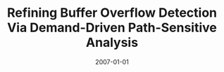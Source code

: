 ---
title: "Refining Buffer Overflow Detection Via Demand-Driven Path-Sensitive Analysis"
date: 2007-01-01
venue: "Proceedings of the 7th ACM SIGPLAN-SIGSOFT Workshop on Program Analysis for Software Tools and Engineering, PASTE'07, San Diego, California, USA, June 13-14, 2007"
paperurl: https://doi.org/10.1145/1251535.1251546
authors: "Wei Le and Mary Lou Soffa"
awards: ""
---